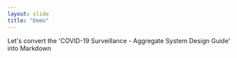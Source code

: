 ```yaml
---
layout: slide
title: "Demo"
---
```


Let's convert the 'COVID-19 Surveillance - Aggregate System Design Guide' into Markdown
